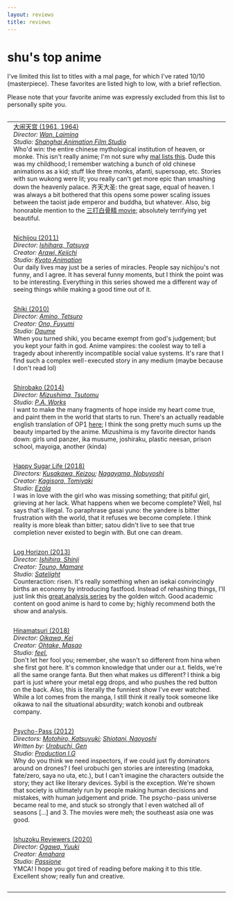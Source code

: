 ```yaml
---
layout: reviews
title: reviews
---
```



# shu's top anime

I've limited this list to titles with a mal page, for which I've rated 10/10 (masterpiece).  These favorites are listed high to low, with a brief reflection.

Please note that your favorite anime was expressly excluded from this list to personally spite you.
<br>
<br>

<style>
.pad_show_thumbs {
    /*top right bottom left*/
    padding: 0em 0em 2em 0em;
}
.pad_reviews {
    /*top right bottom left*/
    padding: 0em 0em 2em 1em;
    width: 100%;
}
</style>
<table cellspacing='0' cellpadding='0' border='0'>
<tbody>
<tr>
    <td class=pad_show_thumbs>
        <img src='/assets/img/shows/da_nao_tiangong.webp' class='thumbnail-big'>
    </td>
    <td class=pad_reviews>
        <a href='https://en.wikipedia.org/wiki/Havoc_in_Heaven' class=darktext>大闹天宫 (1961, 1964)</a>
        <br>
        <i class=darktext>
            Director: <a href='https://en.wikipedia.org/wiki/Wan_Laiming'>Wan, Laiming</a>
            <br>
            Studio: <a href='https://en.wikipedia.org/wiki/Shanghai_Animation_Film_Studio'>Shanghai Animation Film Studio</a>
        </i>
        <br>
        <label class=darktext>
            Who'd win: the entire chinese mythological institution of heaven, or monke.
        </label>
        <!-- <br> -->
        This isn't really anime; I'm not sure why <a href='https://myanimelist.net/anime/6855/Da_Nao_Tiangong'>mal lists this</a>.  Dude this was my childhood; I remember watching a bunch of old chinese animations as a kid; stuff like three monks, afanti, supersoap, etc. Stories with sun wukong were lit; you really can't get more epic than smashing down the heavenly palace.
        齐天大圣: the great sage, equal of heaven.  I was always a bit bothered that this opens some power scaling issues between the taoist jade emperor and buddha, but whatever. Also, big honorable mention to the <a href='https://myanimelist.net/anime/9417/Jin_Hou_Xiang_Yao'>三打白骨精 movie</a>; absolutely terrifying yet beautiful.
    </td>
</tr>
<tr>
    <td class=pad_show_thumbs>
        <img src='/assets/img/shows/nichijou.webp' class='thumbnail-big'>
    </td>
    <td class=pad_reviews>
        <a href='https://myanimelist.net/anime/10165/Nichijou' class=darktext>Nichijou (2011)</a>
        <br>
        <i class=darktext>
            Director: <a href='https://myanimelist.net/people/5055/Tatsuya_Ishihara'>Ishihara, Tatsuya</a>
            <br>
            Creator: <a href='https://myanimelist.net/people/3504/Keiichi_Arawi'>Arawi, Keiichi</a>
            <br>
            Studio: <a href='https://myanimelist.net/anime/producer/2/Kyoto_Animation'>Kyoto Animation</a>
        </i>
        <br>
        <label class=darktext>
            Our daily lives may just be a series of miracles.
        </label>
        <!-- <br> -->
        People say nichijou's not funny, and I agree.  It has several funny moments, but I think the point was to be interesting.  Everything in this series showed me a different way of seeing things while making a good time out of it.
        <!-- Mogami river. -->
    </td>
</tr>
<tr>
    <td class=pad_show_thumbs>
        <img src='/assets/img/shows/shiki.webp' class='thumbnail-big'>
    </td>
    <td class=pad_reviews>
        <a href='https://myanimelist.net/anime/7724/Shiki' class=darktext>Shiki (2010)</a>
        <br>
        <i class=darktext>
            Director: <a href='https://myanimelist.net/people/9826/Tetsuro_Amino'>Amino, Tetsuro</a>
            <br>
            Creator: <a href='https://myanimelist.net/people/2723/Fuyumi_Ono'>Ono, Fuyumi</a>
            <br>
            Studio: <a href='https://myanimelist.net/anime/producer/39/Daume'>Daume</a>
        </i>
        <br>
        <label class=darktext>
            When you turned shiki, you became exempt from god's judgement; but you kept your faith in god.
        </label>
        <!-- <br> -->
        Anime vampires: the coolest way to tell a tragedy about inherently incompatible social value systems.  It's rare that I find such a complex well-executed story in any medium (maybe because I don't read lol)
    </td>
</tr>
<tr>
    <td class=pad_show_thumbs>
        <img src='/assets/img/shows/shirobako.webp' class='thumbnail-big'>
    </td>
    <td class=pad_reviews>
        <a href='https://myanimelist.net/anime/25835/Shirobako' class=darktext>Shirobako (2014)</a>
        <br>
        <i class=darktext>
            Director: <a href='https://myanimelist.net/people/9552/Tsutomu_Mizushima'>Mizushima, Tsutomu</a>
            <br>
            Studio: <a href='https://myanimelist.net/anime/producer/132/PA_Works'>P.A. Works</a>
        </i>
        <br>
        <label class=darktext>
            I want to make the many fragments of hope
            inside my heart come true,
            and paint them in the world that starts to run.
        </label>
        <!-- <br> -->
        There's an actually readable english translation of OP1 <a href='https://shirobako.fandom.com/wiki/COLORFUL_BOX#English'>here</a>; I think the song pretty much sums up the beauty imparted by the anime.
        Mizushima is my favorite director hands down: girls und panzer, ika musume, joshiraku, plastic neesan, prison school, mayoiga, another (kinda)
    </td>
</tr>
<tr>
    <td class=pad_show_thumbs>
        <img src='/assets/img/shows/happy_sugar_life.webp' class='thumbnail-big'>
    </td>
    <td class=pad_reviews>
        <a href='https://myanimelist.net/anime/37517/Happy_Sugar_Life' class=darktext>Happy Sugar Life (2018)</a>
        <br>
        <i class=darktext>
            Directors: <a href='https://myanimelist.net/people/12655/Keizou_Kusakawa'>Kusakawa, Keizou</a>; <a href='https://myanimelist.net/people/47948/Nobuyoshi_Nagayama'>Nagayama, Nobuyoshi</a>
            <br>
            Creator: <a href='https://myanimelist.net/people/13563/Tomiyaki_Kagisora'>Kagisora, Tomiyaki</a>
            <br>
            Studio: <a href='https://myanimelist.net/anime/producer/1864/Ez%CF%8Cla'>Ezόla</a>
        </i>
        <br>
        <label class=darktext>
            I was in love with the girl who was missing something; that pitiful girl, grieving at her lack.
        </label>
        <!-- <br> -->
        What happens when we become complete?  Well, hsl says that's illegal.  To paraphrase gasai yuno: the yandere is bitter frustration with the world, that it refuses we become complete.  I think reality is more bleak than bitter; satou didn't live to see that true completion never existed to begin with.  But one can dream.
        <!-- <br>* -->
    </td>
</tr>
<tr>
    <td class=pad_show_thumbs>
        <img src='/assets/img/shows/log_horizon.webp' class='thumbnail-big'>
    </td>
    <td class=pad_reviews>
        <a href='https://myanimelist.net/anime/17265/Log_Horizon' class=darktext>Log Horizon (2013)</a>
        <br>
        <i class=darktext>
            Director: <a href='https://myanimelist.net/people/8743/Shinji_Ishihira'>Ishihira, Shinji</a>
            <br>
            Creator: <a href='https://myanimelist.net/people/13135/Mamare_Touno'>Touno, Mamare</a>
            <br>
            Studio: <a href='https://myanimelist.net/anime/producer/41/Satelight'>Satelight</a>
        </i>
        <br>
        <label class=darktext>
            Counteraction: risen.
        </label>
        <!-- <br> -->
        It's really something when an isekai convincingly births an economy by introducing fastfood.  Instead of rehashing things, I'll just link this <a href="https://youtube.com/playlist?list=PLdOsb-MYEc0HUfrzXw2ZukWWYQD7x6ia8">great analysis series</a> by the golden witch.  Good academic content on good anime is hard to come by; highly recommend both the show and analysis. <!-- <br>* -->
    </td>
</tr>
<tr>
    <td class=pad_show_thumbs>
        <img src='/assets/img/shows/hinamatsuri.webp' class='thumbnail-big'>
    </td>
    <td class=pad_reviews>
        <a href='https://myanimelist.net/anime/36296/Hinamatsuri_TV' class=darktext>Hinamatsuri (2018)</a>
        <br>
        <i class=darktext>
            Director: <a href='https://myanimelist.net/people/10140/Kei_Oikawa'>Oikawa, Kei</a>
            <br>
            Creator: <a href='https://myanimelist.net/people/16607/Masao_Ohtake'>Ohtake, Masao</a>
            <br>
            Studio: <a href='https://myanimelist.net/anime/producer/91/feel'>feel.</a>
        </i>
        <br>
        <label class=darktext>
            Don't let her fool you; remember, she wasn't so different from hina when she first got here.
        </label>
        <!-- <br> -->
        It's common knowledge that under our a.t. fields, we're all the same orange fanta. But then what makes us different?  I think a big part is just where your metal egg drops, and who pushes the red button on the back. Also, this is literally the funniest show I've ever watched.  While a lot comes from the manga, I still think it really took someone like oikawa to nail the situational absurdity; watch konobi and outbreak company.
    </td>
</tr>
<tr>
    <td class=pad_show_thumbs>
        <img src='/assets/img/shows/psycho_pass.webp' class='thumbnail-big'>
    </td>
    <td class=pad_reviews>
        <a href='https://myanimelist.net/anime/13601/Psycho-Pass' class=darktext>Psycho-Pass (2012)</a>
        <br>
        <i class=darktext>
            Directors: <a href='https://myanimelist.net/people/19910/Katsuyuki_Motohiro'>Motohiro, Katsuyuki</a>; <a href='https://myanimelist.net/people/15235/Naoyoshi_Shiotani'>Shiotani, Naoyoshi</a>
            <br>
            Written by: <a href='https://myanimelist.net/people/10308/Gen_Urobuchi'>Urobuchi, Gen</a>
            <br>
            Studio: <a href='https://myanimelist.net/anime/producer/10/Production_IG'>Production I.G</a>
        </i>
        <br>
        <label class=darktext>
            Why do you think we need inspectors, if we could just fly dominators around on drones?
        </label>
        <!-- <br> -->
        I feel urobuchi gen stories are interesting (madoka, fate/zero, saya no uta, etc.), but I can't imagine the characters outside the story; they act like literary devices.  Sybil is the exception.  We're shown that society is ultimately run by people making human decisions and mistakes, with human judgement and pride.  The psycho-pass universe became real to me, and stuck so strongly that I even watched all of seasons [...] and 3.  The movies were meh; the southeast asia one was good.
    </td>
</tr>
<tr>
    <td class=pad_show_thumbs>
        <img src='/assets/img/shows/ishuzoku_reviewers.webp' class='thumbnail-big'>
    </td>
    <td class=pad_reviews>
        <a href='https://myanimelist.net/anime/40010/Ishuzoku_Reviewers' class=darktext>Ishuzoku Reviewers (2020)</a>
        <br>
        <i class=darktext>
            Director: <a href='https://myanimelist.net/people/39649/Yuuki_Ogawa'>Ogawa, Yuuki</a>
            <br>
            Creator: <a href='https://myanimelist.net/people/46675/Amahara'>Amahara</a>
            <br>
            Studio: <a href='https://myanimelist.net/anime/producer/911/Passione'>Passione</a>
        </i>
        <br>
        <label class=darktext>
            YMCA!
        </label>
        <!-- <br> -->
        I hope you got tired of reading before making it to this title.
        Excellent show; really fun and creative.
        <!-- <br>* -->
    </td>
</tr>
</tbody>
</table>




